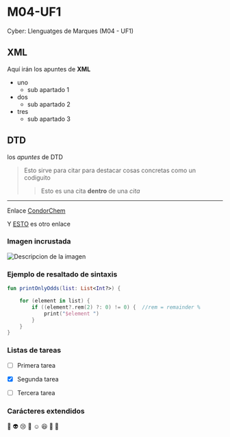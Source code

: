 # M04-UF1
Cyber: Llenguatges de Marques (M04 - UF1)

## XML
Aquí irán los apuntes de **XML**

* uno
	* sub apartado 1
* dos
	* sub apartado 2
* tres
	* sub apartado 3

## DTD
los _apuntes_ de DTD

> Esto sirve para citar
> para destacar cosas concretas
> como un codiguito
>> Esto es una cita **dentro** de una _cita_ 


---

Enlace
[CondorChem](https://condorchem.com)

Y [ESTO](http://enti.cat) es otro enlace

### Imagen incrustada
![Descripcion de la imagen](https://5.imimg.com/data5/SJ/GR/TW/SELLER-63202466/ventorlin-inhaler-500x500.jpg)


### Ejemplo de resaltado de sintaxis

```kotlin
fun printOnlyOdds(list: List<Int?>) {

    for (element in list) {
        if ((element?.rem(2) ?: 0) != 0) {  //rem = remainder %
            print("$element ")
        }
    }
}
```

### Listas de tareas
- [ ] Primera tarea
- [X] Segunda tarea
- [ ] Tercera tarea








### Carácteres extendidos
:poop: :alien: :cry: :imp: :relaxed: :laughing: :cherries: :rat:



